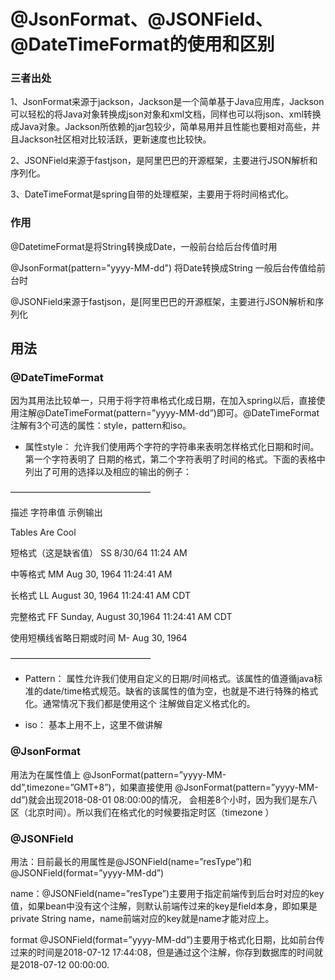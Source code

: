 # @JsonFormat、@JSONField、@DateTimeFormat的使用和区别

### 三者出处

1、JsonFormat来源于jackson，Jackson是一个简单基于Java应用库，Jackson可以轻松的将Java对象转换成json对象和xml文档，同样也可以将json、xml转换成Java对象。Jackson所依赖的jar包较少，简单易用并且性能也要相对高些，并且Jackson社区相对比较活跃，更新速度也比较快。

2、JSONField来源于fastjson，是阿里巴巴的开源框架，主要进行JSON解析和序列化。

3、DateTimeFormat是spring自带的处理框架，主要用于将时间格式化。

### 作用

@DatetimeFormat是将String转换成Date，一般前台给后台传值时用

@JsonFormat\(pattern="yyyy-MM-dd"\) 将Date转换成String 一般后台传值给前台时

@JSONField来源于fastjson，是\[阿里巴巴的开源框架，主要进行JSON解析和序列化

## 用法

### @DateTimeFormat

因为其用法比较单一，只用于将字符串格式化成日期，在加入spring以后，直接使用注解@DateTimeFormat\(pattern=”yyyy-MM-dd”\)即可。@DateTimeFormat 注解有3个可选的属性：style，pattern和iso。

* 属性style： 允许我们使用两个字符的字符串来表明怎样格式化日期和时间。第一个字符表明了 日期的格式，第二个字符表明了时间的格式。下面的表格中列出了可用的选择以及相应的输出的例子：

————————————————

描述 字符串值 示例输出

Tables    Are    Cool

短格式（这是缺省值）    SS    8/30/64 11:24 AM

中等格式    MM    Aug 30, 1964 11:24:41 AM

长格式    LL    August 30, 1964 11:24:41 AM CDT

完整格式    FF    Sunday, August 30,1964 11:24:41 AM CDT

使用短横线省略日期或时间    M-    Aug 30, 1964

————————————————

* Pattern： 属性允许我们使用自定义的日期/时间格式。该属性的值遵循java标准的date/time格式规范。缺省的该属性的值为空，也就是不进行特殊的格式化。通常情况下我们都是使用这个 注解做自定义格式化的。

* iso： 基本上用不上，这里不做讲解

### @JsonFormat

用法为在属性值上 @JsonFormat\(pattern=”yyyy-MM-dd”,timezone=”GMT+8”\)，如果直接使用 @JsonFormat\(pattern=”yyyy-MM-dd”\)就会出现2018-08-01 08:00:00的情况， 会相差8个小时，因为我们是东八区（北京时间）。所以我们在格式化的时候要指定时区（timezone ）

### @JSONField

用法：目前最长的用属性是@JSONField\(name=”resType”\)和 @JSONField\(format=”yyyy-MM-dd”\)

name：@JSONField\(name=”resType”\)主要用于指定前端传到后台时对应的key值，如果bean中没有这个注解，则默认前端传过来的key是field本身，即如果是private String name，name前端对应的key就是name才能对应上。

format @JSONField\(format=”yyyy-MM-dd”\)主要用于格式化日期，比如前台传过来的时间是2018-07-12 17:44:08，但是通过这个注解，你存到数据库的时间就是2018-07-12 00:00:00.

### 



